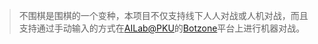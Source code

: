 > 不围棋是围棋的一个变种，本项目不仅支持线下人人对战或人机对战，而且支持通过手动输入的方式在[AILab@PKU](https://ai.pku.edu.cn/zy/index.htm)的[Botzone](https://botzone.org.cn/)平台上进行机器对战。
